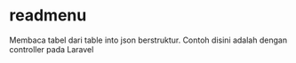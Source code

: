 # readmenu
Membaca tabel dari table into json berstruktur.
Contoh disini adalah dengan controller pada Laravel

